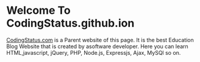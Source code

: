 <!DOCTYPE html>
<html>
  <head></head>
  <body>
    <h1>Welcome To CodingStatus.github.ion</h1>
    <p><a href="http://codingstatus.com/">CodingStatus.com</a> is a Parent website of this page. It is the best Education Blog Website that is created by asoftware developer. Here you can learn HTML,javascript, jQuery, PHP, Node.js, Expressjs, Ajax, MySQl so on.</p>
  </body>
  </html>
